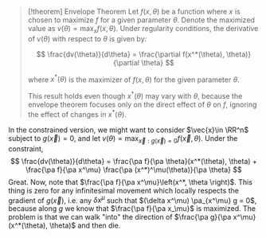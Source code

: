 >[!theorem] Envelope Theorem
> Let $f(x, \theta)$ be a function where $x$ is chosen to maximize $f$ for a given parameter $\theta$. Denote the maximized value as $v(\theta) = \max_x f(x, \theta)$. Under regularity conditions, the derivative of $v(\theta)$ with respect to $\theta$ is given by:
>
> $$ \frac{dv(\theta)}{d\theta} = \frac{\partial f(x^*(\theta), \theta)}{\partial \theta} $$
>
> where $x^*(\theta)$ is the maximizer of $f(x, \theta)$ for the given parameter $\theta$.
>
> This result holds even though $x^*(\theta)$ may vary with $\theta$, because the envelope theorem focuses only on the direct effect of $\theta$ on $f$, ignoring the effect of changes in $x^*(\theta)$.

In the constrained version, we might want to consider $\vec{x}\in \RR^n$ subject to $g(\vec{x}) = 0$, and let $v(\theta) = \max_{\vec{x}: g(\vec{x}) = 0} f(\vec{x}, \theta)$. Under the constraint,$$
\frac{dv(\theta)}{d\theta} = \frac{\pa f}{\pa \theta}(x^*(\theta), \theta) + \frac{\pa f}{\pa x^\mu} \frac{\pa (x^*)^\mu(\theta)}{\pa \theta} 
$$Great. Now, note that $\frac{\pa f}{\pa x^\mu}\left(x^*, \theta \right)$. This thing is zero for any infinitesimal movement which locally respects the gradient of $g(\vec{x})$, i.e. any $\delta x^\mu$ such that $(\delta x^\mu) \pa_{x^\mu} g = 0$, because along $g$ we know that $\frac{\pa f}{\pa x_\mu}$ is maximized. The problem is that we can walk "into" the direction of $\frac{\pa g}{\pa x^\mu}(x^*(\theta), \theta)$ and then die.